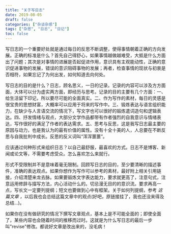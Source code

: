 ```yaml
---
title: "关于写日志"
date: 2019-08-05
draft: false
categories: ["杂谈杂感"]
tags: ["杂思", "日志", "日记"]
toc: false
---
```


写日志的一个重要好处就是通过每日的反思不断调整，使得事情朝着正确的方向发展。正确的标准是什么？首先自己得舒心，如果事情越做越难受，大抵是什么方面出了问题；其次是对事情的进展是否起促进作用，意识具有主观能动性，正确的意识促进事物的发展，错误的意识阻碍事物的发展；再者，检查事情的现状与初衷是否相符，如果忘记了为何出发，如何知道去向何处。

写日志的目的是什么？日志，顾名思义，一日的记录。记录的内容可以涉及方方面面，大体可以分为虚实两方面，即经历与思考。记录的目的主要有几个方面：一、给生活留下印记，所以要尽可能的全面真实。二、作为写作的素材，每日的灵感是很宝贵的思想财富，大概率可以应用于将来的写作中。三、锻炼表达与语言组织能力，在缺少与人言语交流的情况下，写文字也可以很好的锻炼遣词造句和逻辑表达。四、抒发情绪与观点，大部分文学作品都带有作者强烈的自我意识与情绪表达，写作很好的满足了作者的表达需求。五、思考与反思，这是我写日志最主要的原因与动力，也是我认为的最有价值的属性。没有十全十美的人，人总要在不断反思与自我批判中成长。反思的反义词叫“浑浑噩噩”。

应该通过何种形式来组织日志？以自己最舒服，最喜欢的方式。日志不是博客、新闻或论文等，不需要考虑受众。怎么喜欢怎么来就行。

形式不受限制并不是意味着毫无限制。回顾写日志的目的，至少要清晰的描述事件，准确的表达观点。如果你想作为写作可以参考的素材，最好附上相关引用链接，介绍清楚来龙去脉。如果要锻炼文字表达能力，要求就更高了，注意句式，注意运用修辞与描写方法，内心活动什么的。切忌漫无目的的意识流。要求再高一点，写长文一定要列提纲；短文也要做到心中有框架。关于如何列提纲，参考 *这篇文章* ，以后我也会总结这篇文章中的观点(好吧，原链接挂了，我也还没来得及总结&#x2026;)。

如果你在没有做研究的情况下撰写文章观点，基本上是不可能全面的；即使全面了，某些内容也会随着时间的推移而过时。这就是为什么写日志的最后一步叫"revise"修改。都说好文章是改出来的，没毛病！

